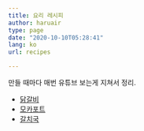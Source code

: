 ```yaml
---
title: 요리 레시피
author: haruair
type: page
date: "2020-10-10T05:28:41"
lang: ko
url: recipes

---
```


만들 때마다 매번 유튜브 보는게 지쳐서 정리.

- [닭갈비](/recipes/dak-galbi)
- [모카포트](/recipes/moka-pot)
- [갈치국](/recipes/beltfish-soup)

